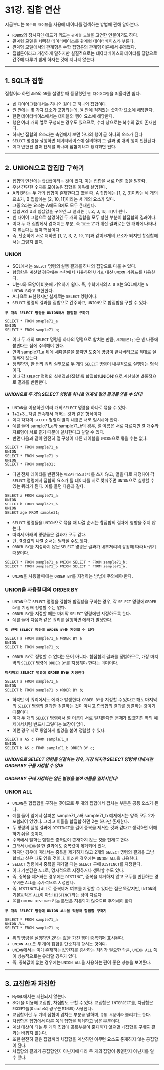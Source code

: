 # 31강. 집합 연산
지금부터는 `복수의 테이블`을 사용해 데이터를 검색하는 방법에 관해 알아본다.

- `RDBMS`의 창시자인 에드거 커드는 `관계형 모델`을 고안한 인물이기도 하다.
- 관계형 모델을 채택한 데이터베이스를 관계형 데이터베이스라 부른다.
- 관계형 모델에서의 관계형은 수학 집합론의 관계형 이론에서 유래했다.
- 집합론이라고 거창하게 말하지만 실질적으로는 데이터베이스의 데이터를 집합으로 간주해 다루기 쉽게 하자는 것에 지나지 않는다.

---

## 1. SQL과 집합
집합이라 하면 `AND`와 `OR`를 설명할 때 등장했던 `벤 다이어그램`을 떠올리면 쉽다.
- 벤 다이어그램에서는 하나의 원이 곧 하나의 집합이다.
- 원 안에는 몇 가지 요소가 포함되는데, 원 안에 적혀있는 숫자가 요소에 해당한다.
- 한편 데이터베이스에서는 테이블의 행이 요소에 해당한다.
- 행은 여러 개의 열로 구성되는 경우도 있으므로, 수치 상으로는 복수의 값이 존재한다.
- 하지만 집합의 요소라는 측면에서 보면 하나의 행이 곧 하나의 요소가 된다.
- `SELECT` 명령을 실행하면 데이터베이스에 질의하며 그 결과 몇 개의 행이 반환된다.
- 이때 반환된 결과 전체를 하나의 집합이라고 생각하면 된다.

---

## 2. UNION으로 합집합 구하기
- 집합의 연산에는 `합집합`이라는 것이 있다. 이는 집합을 서로 더한 것을 말한다.
- 우선 간단한 숫자를 모아놓은 집합을 이용해 설명한다.
- A와 B라는 두 개의 집합이 존재한다고 했을 때, A 집합에는 [1, 2, 3]이라는 세 개의 요소가, B 집합에는 [2, 10, 11]이라는 세 개의 요소가 있다.
- 그중 2라는 요소는 A에도 B에도 모두 존재한다.
- 집합 A와 B의 합집합을 구하면 그 결과는 [1, 2, 3, 10, 11]이 된다.
- 벤 다이어 그램으로 설명하면 두 개의 집합을 모두 합한 부분이 합집합의 결과이다.
- 이때 두 개 집합에서 겹쳐지는 부분, 즉 '요소 2'가 계산 결과로는 한 개밖에 나타나지 않는다는 점이 핵심이다.
- 즉, 단순하게 서로 더하면 [1, 2, 3, 2, 10, 11]과 같이 6개의 요소가 되지만 합집합에서는 그렇지 않다.

### UNION
- SQL에서는 `SELECT` 명령의 실행 결과를 하나의 집합으로 다룰 수 있다.
- 합집합을 계산할 경우에는 수학에서 사용하던 U기호 대신 `UNION` 키워드를 사용한다.
- U는 `U`와 모양이 비슷해 기억하기 쉽다. 즉, 수학에서의 `A U B`는 SQL에서는 `A UNION B`라고 표현한다.
- A나 B로 표현했지만 실제로는 `SELECT` 명령이다.
- `SELECT` 명령의 결과를 집합으로 간주하고, `UNION`으로 합집합을 구할 수 있다.

**`두 개의 SELECT 명령을 UNION해서 합집합 구하기`**
```
SELECT * FROM smaple71_a
UNION
SELECT * FROM sample71_b;
```

- 이때 두 개의 `SELECT` 명령을 하나의 명령으로 합치는 만큼, `세미콜론(;)`은 맨 나중에 붙인다는 점에 주의해야 한다.
- 만약 sample71_a 뒤에 세미콜론을 붙이면 도중에 명령이 끝나버리므로 제대로 실행되지 않는다.
- 정리하면, 한 번의 쿼리 실행으로 두 개의 `SELECT` 명령이 내부적으로 실행되는 형식이다.
- 이때 각 `SELECT` 명령의 실행결과(집합)를 합집합(UNION)으로 계산하여 최종적으로 결과를 반환한다.

##### UNION으로 두 개의 SELECT 명령을 하나로 연계해 질의 결과를 얻을 수 있다!

- `UNION`을 이용하면 여러 개의 `SELECT` 명령을 하나로 묶을 수 있다.
- 1+2+3...처럼 연속해서 더하는 것과 같은 형식이다.
- 이때 각각의 `SELECT` 명령의 열의 내용은 서로 일치해야 한다.
- 예를 들어 sample71_a와 sample71_b의 경우, 열 이름은 서로 다르지만 열 개수와 자료형이 서로 같기 때문에 일치한다고 말할 수 있다.
- 반면 다음과 같이 완전히 열 구성이 다른 테이블을 `UNION`으로 묶을 수는 없다.

```
SELECT * FROM sample71_a
UNION
SELECT * FROM sample71_b
UNION
SELECT * FROM sample31;
```

- 다만 전체 데이터를 반환하는 `애스터리스크(*)`를 쓰지 않고, 열을 따로 지정하여 각 `SELECT` 명령에서 집합의 요소가 될 데이터를 서로 맞춰주면 `UNION`으로 실행할 수 있는 쿼리가 된다. 예를 들면 다음과 같다.

```
SELECT a FROM sample71_a
UNION
SELECT b FROM sample71_b
UNION
SELECT age FROM sample31;
```

- `SELECT` 명령들을 `UNION`으로 묶을 때 나열 순서는 합집합의 결과에 영향을 주지 않는다.
- 따라서 아래의 명령들은 결과가 모두 같다.
- 단, 결괏값의 나열 순서는 달라질 수도 있다.
- `ORDER BY`를 지정하지 않은 `SELECT` 명령은 결과가 내부처리의 상황에 따라 바뀌기 때문이다.

```
SELECT * FROM sample71_a UNION SELECT * FROM sample71_b;
SELECT * FROM sample71_b UNION SELECT * FROM sample71_a;
```

- `UNION`을 사용할 때에는 `ORDER BY`를 지정하는 방법에 주의해야 한다.

### UNION을 사용할 때의 ORDER BY
- `UNION`으로 `SELECT` 명령을 결합해 합집합을 구하는 경우, 각 `SELECT` 명령에 `ORDER BY`를 지정해 정렬할 수는 없다.
- `ORDER BY`를 지정할 때는 마지막 `SELECT` 명령에만 지정하도록 한다.
- 예를 들어 다음과 같은 쿼리를 실행하면 에러가 발생한다.

**`첫 번째 SELECT 명령에 ORDER BY를 지정할 수 없다`**
```
SELECT a FROM sample71_a ORDER BY a
UNION
SELECT b FROM sample71_b;
```

- `ORDER BY`로 정렬할 수 없다는 뜻이 아니다. 합집합의 결과를 정렬하므로, 가장 마지막의 `SELECT` 명령에 `ORDER BY`를 지정해야 한다는 의미이다.

**`마지막의 SELECT 명령에 ORDER BY를 지정한다`**
```
SELECT a FROM sample71_a
UNION
SELECT b FROM sample71_b ORDER BY b;
```

- 하지만 이 쿼리에서도 에러가 발생한다. `ORDER BY`를 지정할 수 있다고 해도 마지막의 `SELECT` 명령의 결과만 정렬하는 것이 아니고 합집합의 결과를 정렬하는 것이기 때문이다.
- 이때 두 개의 `SELECT` 명령에서 열 이름이 서로 일치한다면 문제가 없겠지만 앞의 예제에서처럼 반드시 그렇다는 보장이 없다.
- 이런 경우 서로 동일하게 별명을 붙여 정렬할 수 있다.

```
SELECT a AS c FROM sample71_a
UNION
SELECT b AS c FROM sample71_b ORDER BY c;
```

##### UNION으로 SELECT 명령을 연결하는 경우, 가장 마지막 SELECT 명령에 대해서만 ORDER BY 구를 지정할 수 있다!
##### ORDER BY 구에 지정하는 열은 별명을 붙여 이름을 일치시킨다!

### UNION ALL
- `UNION`은 합집합을 구하는 것이므로 두 개의 집합에서 겹치는 부분은 공통 요소가 된다.
- 예를 들어 앞에서 살펴본 sample71_a와 sample71_b 예제에서는 양쪽 모두 2가 포함되어 있었다. 그리고 이들을 합집합 하면 2는 하나만 존재한다.
- 두 명령의 실행 결과에 `DISTINCT`를 걸어 중복을 제거한 것과 같다고 생각하면 이해하기 쉬울 것이다.
- 수학에서 말하는 집합은 중복값이 존재하지 않는 것을 전제로 한다.
- 그래서 `UNION`을 한 결과에도 중복값이 제거되어 있다.
- 하지만 경우에 따라서는 중복을 제거하지 않고 2개의 `SELECT` 명령의 결과를 그냥 합치고 싶은 때도 있을 것이다. 이러한 경우에는 `UNION ALL`을 사용한다.
- `SELECT` 명령에서 중복을 제거할 때는 `SELECT` 구에 `DISTINCT`를 지정한다.
- 이때 기본값은 `ALL`로, 명시적으로 지정하거나 생략할 수도 있다.
- 즉, 중복을 제거하는 경우에는 `DISTINCT`, 중복을 제거하지 않고 모두를 반환하는 경우에는 `ALL`을 추가적으로 지정한다.
- 즉, `DISTINCT`나 `ALL`로 중복제거 여부를 지정할 수 있다는 점은 똑같지만, `UNION`의 기본동작은 `ALL`이 아닌 `DISTINCT`라는 점이 다르다.
- 또한 `UNION DISTINCT`라는 문법은 허용되지 않으므로 주의해야 한다.

**`두 개의 SELECT 명령에 UNION ALL을 적용해 합집합 구하기`**
```
SELECT * FROM sample71_a
UNION ALL
SELECT * FROM sample71_b;
```

- 위의 명령을 실행하면 2라는 값을 가진 행이 중복되어 표시된다.
- `UNION ALL`은 두 개의 집합을 단순하게 합치는 것이다.
- `UNION`에서는 이미 존재하는 값인지를 검사하는 처리가 필요한 만큼, `UNION ALL` 쪽이 성능적으로는 유리할 경우가 있다.
- 즉, 중복값이 없는 경우에는 `UNION ALL`을 사용하는 편이 좋은 성능을 보여준다.

---

## 3. 교집합과 차집합
- `MySQL`에서는 지원되지 않는다.
- SQL을 이용해 교집합, 차집합도 구할 수 있다. 교집합은 `INTERSECT`를, 차집합은 `EXCEPT`를(`Oracle`의 경우는 `MINUS`) 사용한다.
- 교집합이란 두 개의 집합이 겹치는 부분을 말하며, `공통 부분`이라 불리기도 한다.
- 차집합은 집합에서 다른 쪽의 집합을 제거하고 남은 부분이다.
- 계산 대상이 되는 두 개의 집합에 공통부분이 존재하지 않으면 차집합을 구해도 결과는 바뀌지 않는다.
- 또한 완전히 같은 집합끼리 차집합을 계산하면 아무런 요소도 존재하지 않는 공집합이 된다.
- 차집합의 결과가 공집합인지 아닌지에 따라 두 개의 집합이 동일한지 아닌지를 알 수 있다.

---
